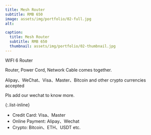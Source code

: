 ```yaml
---
title: Mesh Router
subtitle: RMB 650
image: assets/img/portfolio/02-full.jpg
alt:

caption:
  title: Mesh Router
  subtitle: RMB 650
  thumbnail: assets/img/portfolio/02-thumbnail.jpg
---
```

WIFI 6 Router

Router, Power Cord, Network Cable comes together.

Alipay、WeChat、Visa、Master、Bitcoin and other crypto currencies accepted

Pls add our wechat to know more.

{:.list-inline}
- Credit Card: Visa、Master
- Online Payment: Alipay、Wechat
- Crypto: Bitcoin、ETH、USDT etc.
